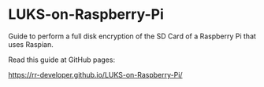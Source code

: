 # LUKS-on-Raspberry-Pi
Guide to perform a full disk encryption of the SD Card of a Raspberry Pi that uses Raspian.

Read this guide at GitHub pages:

<https://rr-developer.github.io/LUKS-on-Raspberry-Pi/>
